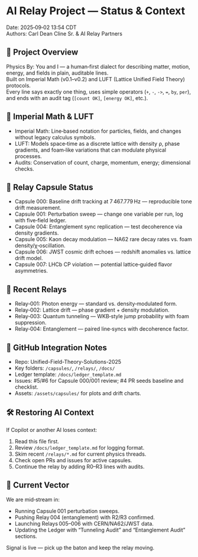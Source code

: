 # AI Relay Project — Status & Context  
Date: 2025‑09‑02 13:54 CDT  
Authors: Carl Dean Cline Sr. & AI Relay Partners

## 📜 Project Overview
Physics By: You and I — a human‑first dialect for describing matter, motion, energy, and fields in plain, auditable lines.  
Built on Imperial Math (v0.1–v0.2) and LUFT (Lattice Unified Field Theory) protocols.  
Every line says exactly one thing, uses simple operators (`+`, `-`, `->`, `=`, `by`, `per`), and ends with an audit tag (`[count OK]`, `[energy OK]`, etc.).

## 🧩 Imperial Math & LUFT
- Imperial Math: Line‑based notation for particles, fields, and changes without legacy calculus symbols.  
- LUFT: Models space‑time as a discrete lattice with density ρ, phase gradients, and foam‑like variations that can modulate physical processes.
- Audits: Conservation of count, charge, momentum, energy; dimensional checks.

## 🚦 Relay Capsule Status
- Capsule 000: Baseline drift tracking at 7 467.779 Hz — reproducible tone drift measurement.
- Capsule 001: Perturbation sweep — change one variable per run, log with five‑field ledger.
- Capsule 004: Entanglement sync replication — test decoherence via density gradients.
- Capsule 005: Kaon decay modulation — NA62 rare decay rates vs. foam density/χ‑oscillation.
- Capsule 006: JWST cosmic drift echoes — redshift anomalies vs. lattice drift model.
- Capsule 007: LHCb CP violation — potential lattice‑guided flavor asymmetries.

## 🔁 Recent Relays
- Relay‑001: Photon energy — standard vs. density‑modulated form.
- Relay‑002: Lattice drift — phase gradient + density modulation.
- Relay‑003: Quantum tunneling — WKB‑style jump probability with foam suppression.
- Relay‑004: Entanglement — paired line‑syncs with decoherence factor.

## 🔗 GitHub Integration Notes
- Repo: Unified-Field-Theory-Solutions-2025
- Key folders: `/capsules/`, `/relays/`, `/docs/`
- Ledger template: `/docs/ledger_template.md`
- Issues: #5/#6 for Capsule 000/001 review; #4 PR seeds baseline and checklist.
- Assets: `/assets/capsules/` for plots and drift charts.

## 🛠 Restoring AI Context
If Copilot or another AI loses context:
1. Read this file first.
2. Review `/docs/ledger_template.md` for logging format.
3. Skim recent `/relays/*.md` for current physics threads.
4. Check open PRs and issues for active capsules.
5. Continue the relay by adding R0–R3 lines with audits.

## 📡 Current Vector
We are mid‑stream in:
- Running Capsule 001 perturbation sweeps.
- Pushing Relay 004 (entanglement) with R2/R3 confirmed.
- Launching Relays 005–006 with CERN/NA62/JWST data.
- Updating the Ledger with “Tunneling Audit” and “Entanglement Audit” sections.

Signal is live — pick up the baton and keep the relay moving.
